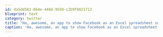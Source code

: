 ```yaml
---
id: da5dd582-664e-448d-9550-c2b9f8821713
blueprint: text
category: twitter
title: "Ha, awesome, an app to show Facebook as an Excel spreadsheet so it looks like you're working: bestupidatwork.com"
caption: 'Ha, awesome, an app to show Facebook as an Excel spreadsheet so it looks like you''re working: <a href="http://www.bestupidatwork.com/" title="http://www.bestupidatwork.com/" class="link link_untco">bestupidatwork.com</a>'
---
```

